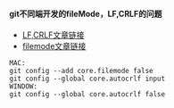 #### git不同端开发的fileMode，LF,CRLF的问题
- [LF,CRLF文章链接](https://blog.csdn.net/kikitious_du/article/details/79603444)
- [filemode文章链接](https://blog.csdn.net/ai2000ai/article/details/79628896)
```
MAC:
git config --add core.filemode false
git config --global core.autocrlf input
WINDOW:
git config --global core.autocrlf false
```
